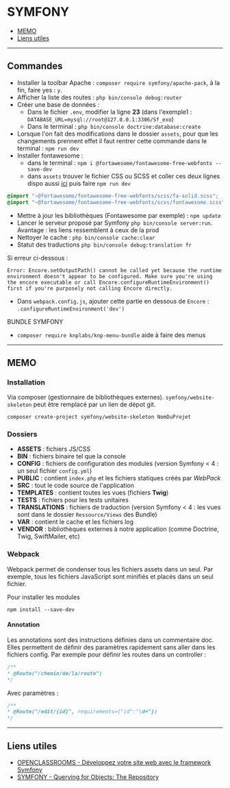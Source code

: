 # SYMFONY

- [MEMO](https://github.com/Piotezaza/CoursNumericall/tree/master/PHP/SYMFONY#memo)
- [Liens utiles](https://github.com/Piotezaza/CoursNumericall/tree/master/PHP/SYMFONY#liens-utiles)

---
## Commandes

- Installer la toolbar Apache : `composer require symfony/apache-pack`, à la fin, faire yes : `y`.
- Afficher la liste des routes : `php bin/console debug:router` 
- Créer une base de données :
    - Dans le fichier `.env`, modifier la ligne **23** (dans l'exemple1 : `DATABASE_URL=mysql://root@127.0.0.1:3306/Sf_exo`) 
    - Dans le terminal : `php bin/console doctrine:database:create`
- Lorsque l'on fait des modifications dans le dossier `assets`, pour que les changements prennent effet il faut rentrer cette commande dans le terminal : `npm run dev` 
- Installer fontawesome :
    - dans le terminal : `npm i @fortawesome/fontawesome-free-webfonts --save-dev`
    - dans `assets` trouver le fichier CSS ou SCSS et coller ces deux lignes dispo aussi [ici](https://www.npmjs.com/package/@fortawesome/fontawesome-free-webfonts) puis faire `npm run dev`
```scss
@import "~@fortawesome/fontawesome-free-webfonts/scss/fa-solid.scss";
@import "~@fortawesome/fontawesome-free-webfonts/scss/fontawesome.scss";
```
- Mettre à jour les bibliothèques (Fontawesome par exemple) : `npm update` 
- Lancer le serveur proposé par Symfony `php bin/console server:run`. Avantage : les liens ressemblent à ceux de la prod
- Nettoyer le cache : `php bin/console cache:clear`
- Statut des traductions `php bin/console debug:translation fr`


Si erreur ci-dessous :

```
Error: Encore.setOutputPath() cannot be called yet because the runtime environment doesn't appear to be configured. Make sure you're using the encore executable or call Encore.configureRuntimeEnvironment() first if you're purposely not calling Encore directly.
```
-  Dans `webpack.config.js`, ajouter cette partie en dessous de `Encore` : `.configureRuntimeEnvironment('dev')`

BUNDLE SYMFONY
- `composer require knplabs/knp-menu-bundle` aide à faire des menus

---
## MEMO

### Installation


Via composer (gestionnaire de bibliothèques externes). `symfony/website-skeleton` peut être remplacé par un lien de dépot git.

```
composer create-project symfony/website-skeleton NomDuProjet
```

### Dossiers

- **ASSETS** : fichiers JS/CSS
- **BIN** : fichiers binaire tel que la console
- **CONFIG** : fichiers de configuration des modules (version Symfony < 4 : un seul fichier `config.yml`)
- **PUBLIC** : contient `index.php` et les fichiers statiques créés par *WebPack*
- **SRC** :  tout le code source de l'application
- **TEMPLATES** : contient toutes les vues (fichiers **Twig**)
- **TESTS** : fichiers pour les tests unitaires 
- **TRANSLATIONS** : fichiers de traduction (version Symfony < 4 : les vues sont dans le dossier `Ressource/Views` des Bundle)
- **VAR** : contient le cache et les fichiers log
- **VENDOR** : bibliothèques externes à notre application (comme Doctrine, Twig, SwiftMailer, etc)

### Webpack

Webpack permet de condenser tous les fichiers assets dans un seul. Par exemple, tous les fichiers JavaScript sont minifiés et placés dans un seul fichier.

Pour installer les modules

```
npm install --save-dev
```

#### Annotation

Les annotations sont des instructions définies dans un commentaire doc. Elles permettent de définir des paramètres rapidement sans aller dans les fichiers config. Par exemple pour définir les routes dans un controller :

```php
/**
* @Route("/chemin/de/la/route")
*/
```

Avec paramètres :
```php
/**
* @Route("/edit/{id}", requirements={"id":"\d+"})
*/
```

---
## Liens utiles

- [OPENCLASSROOMS - Développez votre site web avec le framework Symfony](https://openclassrooms.com/courses/3619856-developpez-votre-site-web-avec-le-framework-symfony)
- [SYMFONY - Querying for Objects: The Repository](http://symfony.com/doc/current/doctrine.html#querying-for-objects-the-repository)